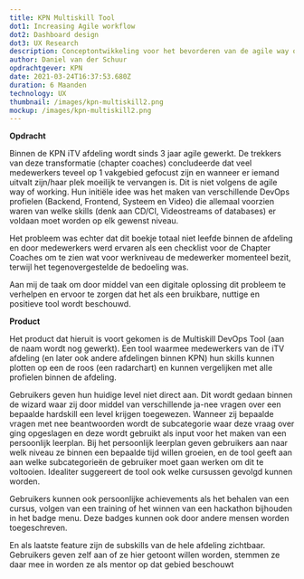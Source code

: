 ```yaml
---
title: KPN Multiskill Tool
dot1: Increasing Agile workflow
dot2: Dashboard design
dot3: UX Research
description: Conceptontwikkeling voor het bevorderen van de agile way of working
author: Daniel van der Schuur
opdrachtgever: KPN
date: 2021-03-24T16:37:53.680Z
duration: 6 Maanden
technology: UX
thumbnail: /images/kpn-multiskill2.png
mockup: /images/kpn-multiskill2.png
---
```

**Opdracht**

Binnen de KPN iTV afdeling wordt sinds 3 jaar agile gewerkt. De trekkers van deze transformatie (chapter coaches) concludeerde dat veel medewerkers teveel op 1 vakgebied gefocust zijn en wanneer er iemand uitvalt zijn/haar plek moeilijk te vervangen is. Dit is niet volgens de agile way of working. Hun initiële idee was het maken van verschillende DevOps profielen (Backend, Frontend, Systeem en Video) die allemaal voorzien waren van welke skills (denk aan CD/CI, Videostreams of databases) er voldaan moet worden op elk gewenst niveau.

Het probleem was echter dat dit boekje totaal niet leefde binnen de afdeling en door medewerkers werd ervaren als een checklist voor de Chapter Coaches om te zien wat voor werkniveau de medewerker momenteel bezit, terwijl het tegenovergestelde de bedoeling was.

Aan mij de taak om door middel van een digitale oplossing dit probleem te verhelpen en ervoor te zorgen dat het als een bruikbare, nuttige en positieve tool wordt beschouwd.



**Product**

Het product dat hieruit is voort gekomen is de Multiskill DevOps Tool (aan de naam wordt nog gewerkt). Een tool waarmee medewerkers van de iTV afdeling (en later ook andere afdelingen binnen KPN) hun skills kunnen plotten op een de roos (een radarchart) en kunnen vergelijken met alle profielen binnen de afdeling.

Gebruikers geven hun huidige level niet direct aan. Dit wordt gedaan binnen de wizard waar zij door middel van verschillende ja-nee vragen over een bepaalde hardskill een level krijgen toegewezen. Wanneer zij bepaalde vragen met nee beantwoorden wordt de subcategorie waar deze vraag over ging opgeslagen en deze wordt gebruikt als input voor het maken van een persoonlijk leerplan. Bij het persoonlijk leerplan geven gebruikers aan naar welk niveau ze binnen een bepaalde tijd willen groeien, en de tool geeft aan aan welke subcategorieën de gebruiker moet gaan werken om dit te voltooien. Idealiter suggereert de tool ook welke cursussen gevolgd kunnen worden.

Gebruikers kunnen ook persoonlijke achievements als het behalen van een cursus, volgen van een training of het winnen van een hackathon bijhouden in het badge menu. Deze badges kunnen ook door andere mensen worden toegeschreven.

En als laatste feature zijn de subskills van de hele afdeling zichtbaar. Gebruikers geven zelf aan of ze hier getoont willen worden, stemmen ze daar mee in worden ze als mentor op dat gebied beschouwt